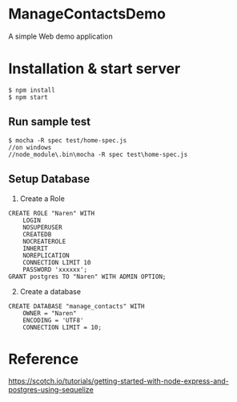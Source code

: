 # ManageContactsDemo
A simple Web demo application

# Installation & start server


    $ npm install
    $ npm start


## Run sample test
    $ mocha -R spec test/home-spec.js
    //on windows
    //node_module\.bin\mocha -R spec test\home-spec.js


## Setup Database
1. Create a Role
```
CREATE ROLE "Naren" WITH
	LOGIN
	NOSUPERUSER
	CREATEDB
	NOCREATEROLE
	INHERIT
	NOREPLICATION
	CONNECTION LIMIT 10
	PASSWORD 'xxxxxx';
GRANT postgres TO "Naren" WITH ADMIN OPTION;

```
2. Create a database
```
CREATE DATABASE "manage_contacts" WITH 
    OWNER = "Naren" 
    ENCODING = 'UTF8' 
    CONNECTION LIMIT = 10;

```

# Reference
https://scotch.io/tutorials/getting-started-with-node-express-and-postgres-using-sequelize